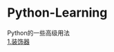 # Python-Learning
Python的一些高级用法  
[1.装饰器](https://github.com/shihailong/Python-Learning/blob/master/Decorators/readme.md)

